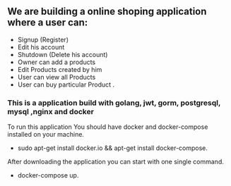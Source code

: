 
## We are building a online shoping application where a user can:
- Signup (Register)
- Edit his account 
- Shutdown (Delete his account)
- Owner can add a products
- Edit Products created by him 
- User can view all Products 
- User can buy particular Product .

### This is a application build with golang, jwt, gorm, postgresql, mysql ,nginx and docker

To run this application You should have docker and docker-compose installed on your machine.

* sudo apt-get install docker.io && apt-get install docker-compose.

After downloading the application you can start with one single command.

* docker-compose up.
